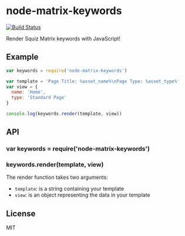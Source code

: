 # node-matrix-keywords

[![Build Status](https://travis-ci.org/joshgillies/node-matrix-keywords.svg)](https://travis-ci.org/joshgillies/node-matrix-keywords)

Render Squiz Matrix keywords with JavaScript!

## Example

```js
var keywords = require('node-matrix-keywords')

var template = 'Page Title: %asset_name%\nPage Type: %asset_type%'
var view = {
  name: 'Home',
  type: 'Standard Page'
}

console.log(keywords.render(template, view))
```

## API

### var keywords = require('node-matrix-keywords')

### keywords.render(template, view)

The render function takes two arguments:

  * `template`: is a string containing your template
  * `view`: is an object representing the data in your template

## License

MIT
